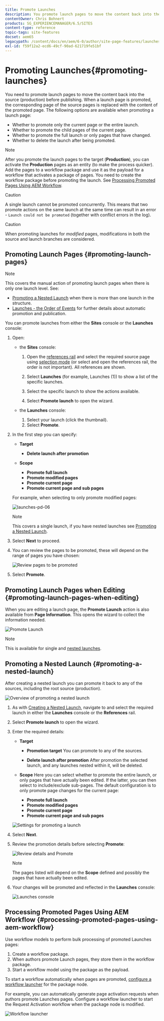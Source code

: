 ```yaml
---
title: Promote Launches
description: You promote launch pages to move the content back into the source (production) before publishing. 
contentOwner: Chris Bohnert
products: SG_EXPERIENCEMANAGER/6.5/SITES
content-type: reference
topic-tags: site-features
docset: aem65
legacypath: /content/docs/en/aem/6-0/author/site-page-features/launches
exl-id: f59f12a2-ecd6-49cf-90ad-621719fe51bf
---
```

# Promoting Launches{#promoting-launches}

You need to promote launch pages to move the content back into the source (production) before publishing. When a launch page is promoted, the corresponding page of the source pages is replaced with the content of the promoted page. The following options are available when promoting a launch page:

* Whether to promote only the current page or the entire launch.
* Whether to promote the child pages of the current page.
* Whether to promote the full launch or only pages that have changed.
* Whether to delete the launch after being promoted.

>[!NOTE]
>
>After you promote the launch pages to the target (**Production**), you can activate the **Production** pages as an entity (to make the process quicker). Add the pages to a workflow package and use it as the payload for a workflow that activates a package of pages. You need to create the workflow package before promoting the launch. See [Processing Promoted Pages Using AEM Workflow](#processing-promoted-pages-using-aem-workflow).

>[!CAUTION]
>
>A single launch cannot be promoted concurrently. This means that two promote actions on the same launch at the same time can result in an error - `Launch could not be promoted` (together with conflict errors in the log).

>[!CAUTION]
>
>When promoting launches for *modified* pages, modifications in both the source and launch branches are considered.

## Promoting Launch Pages {#promoting-launch-pages}

>[!NOTE]
>
>This covers the manual action of promoting launch pages when there is only one launch level. See:
>
>* [Promoting a Nested Launch](#promoting-a-nested-launch) when there is more than one launch in the structure.
>* [Launches - the Order of Events](/help/sites-authoring/launches.md#launches-the-order-of-events) for further details about automatic promotion and publication.
>

You can promote launches from either the **Sites** console or the **Launches** console:

1. Open:

    * the **Sites** console:

        1. Open the [references rail](/help/sites-authoring/author-environment-tools.md#showingpagereferences) and select the required source page using [selection mode](/help/sites-authoring/basic-handling.md) (or select and open the references rail, the order is not important). All references are shown.
        
        1. Select **Launches** (for example, Launches (1)) to show a list of the specific launches.
        1. Select the specific launch to show the actions available.
        1. Select **Promote launch** to open the wizard.

    * the **Launches** console:

        1. Select your launch (click the thumbnail).
        1. Select **Promote**.

1. In the first step you can specify:

    * **Target**

        * **Delete launch after promotion**

    * **Scope**

        * **Promote full launch**
        * **Promote modified pages**
        * **Promote current page**
        * **Promote current page and sub pages**

   For example, when selecting to only promote modified pages:

   ![launches-pd-06](assets/launches-pd-06.png)

   >[!NOTE]
   >
   >This covers a single launch, if you have nested launches see [Promoting a Nested Launch](#promoting-a-nested-launch).

1. Select **Next** to proceed.
1. You can review the pages to be promoted, these will depend on the range of pages you have chosen:

   ![Review pages to be promoted](assets/chlimage_1-102.png)

1. Select **Promote**.

## Promoting Launch Pages when Editing {#promoting-launch-pages-when-editing}

When you are editing a launch page, the **Promote Launch** action is also available from **Page Information**. This opens the wizard to collect the information needed.

![Promote Launch](assets/chlimage_1-103.png)

>[!NOTE]
>
>This is available for single and [nested launches](#promoting-a-nested-launch).

## Promoting a Nested Launch {#promoting-a-nested-launch}

After creating a nested launch you can promote it back to any of the sources, including the root source (production).

![Overview of promoting a nested launch](assets/chlimage_1-104.png)

1. As with [Creating a Nested Launch](#creatinganestedlaunchlaunchwithinalaunch), navigate to and select the required launch in either the **Launches** console or the **References** rail.
1. Select **Promote launch** to open the wizard.  

1. Enter the required details:

    * **Target**

        * **Promotion target** 
          You can promote to any of the sources.
        
        * **Delete launch after promotion** 
          After promotion the selected launch, and any launches nested within it, will be deleted.

    * **Scope** 
      Here you can select whether to promote the entire launch, or only pages that have actually been edited. If the latter, you can then select to include/exclude sub-pages. The default configuration is to only promote page changes for the current page:

        * **Promote full launch**
        * **Promote modified pages**
        * **Promote current page**
        * **Promote current page and sub pages**

   ![Settings for promoting a launch](assets/chlimage_1-105.png)

1. Select **Next**.
1. Review the promotion details before selecting **Promote**:

   ![Review details and Promote](assets/chlimage_1-106.png)

   >[!NOTE]
   >
   >The pages listed will depend on the **Scope** defined and possibly the pages that have actually been edited.

1. Your changes will be promoted and reflected in the **Launches** console:

   ![Launches console](assets/chlimage_1-107.png)

## Processing Promoted Pages Using AEM Workflow {#processing-promoted-pages-using-aem-workflow}

Use workflow models to perform bulk processing of promoted Launches pages:

1. Create a workflow package. 
1. When authors promote Launch pages, they store them in the workflow package.
1. Start a workflow model using the package as the payload.

To start a workflow automatically when pages are promoted, [configure a workflow launcher](/help/sites-administering/workflows-starting.md#workflows-launchers) for the package node.

For example, you can automatically generate page activation requests when authors promote Launches pages. Configure a workflow launcher to start the Request Activation workflow when the package node is modified. 

![Workflow launcher](assets/chlimage_1-108.png)

